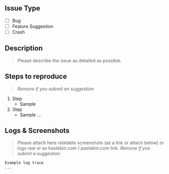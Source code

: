 ## Issue Type
- [ ] Bug
- [ ] Feature Suggestion
- [ ] Crash

## Description
> Please describe the issue as detailed as possible.

## Steps to reproduce
> *Remove if you submit an suggestion*

1. Step
    - Sample
2. Step
    - Sample
...

## Logs & Screenshots
> Please attach here relatable screenshots (as a link or attach below) or logs raw or as hastebin.com / pastebin.com link.
> *Remove if you submit a suggestion*

```
Example log trace
...
```
